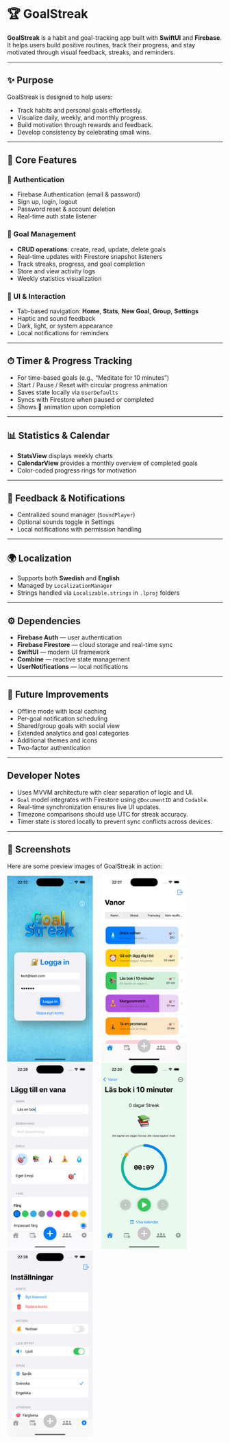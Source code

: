 
# 🏆 GoalStreak

**GoalStreak** is a habit and goal-tracking app built with **SwiftUI** and **Firebase**.
It helps users build positive routines, track their progress, and stay motivated through visual feedback, streaks, and reminders.

---

## ✨ Purpose

GoalStreak is designed to help users:
- Track habits and personal goals effortlessly.
- Visualize daily, weekly, and monthly progress.
- Build motivation through rewards and feedback.
- Develop consistency by celebrating small wins.

---

## 🔐 Core Features

### 🔸 Authentication
- Firebase Authentication (email & password)
- Sign up, login, logout
- Password reset & account deletion
- Real-time auth state listener

### 🔸 Goal Management
- **CRUD operations**: create, read, update, delete goals
- Real-time updates with Firestore snapshot listeners
- Track streaks, progress, and goal completion
- Store and view activity logs
- Weekly statistics visualization

### 🔸 UI & Interaction
- Tab-based navigation: **Home**, **Stats**, **New Goal**, **Group**, **Settings**
- Haptic and sound feedback
- Dark, light, or system appearance
- Local notifications for reminders

---

## ⏱ Timer & Progress Tracking
- For time-based goals (e.g., “Meditate for 10 minutes”)
- Start / Pause / Reset with circular progress animation
- Saves state locally via `UserDefaults`
- Syncs with Firestore when paused or completed
- Shows 🎉 animation upon completion

---

## 📊 Statistics & Calendar
- **StatsView** displays weekly charts
- **CalendarView** provides a monthly overview of completed goals
- Color-coded progress rings for motivation

---

## 🔔 Feedback & Notifications
- Centralized sound manager (`SoundPlayer`)
- Optional sounds toggle in Settings
- Local notifications with permission handling

---

## 🌍 Localization
- Supports both **Swedish** and **English**
- Managed by `LocalizationManager`
- Strings handled via `Localizable.strings` in `.lproj` folders

---

## ⚙️ Dependencies
- **Firebase Auth** — user authentication
- **Firebase Firestore** — cloud storage and real-time sync
- **SwiftUI** — modern UI framework
- **Combine** — reactive state management
- **UserNotifications** — local notifications

---

## 🚀 Future Improvements
- Offline mode with local caching
- Per-goal notification scheduling
- Shared/group goals with social view
- Extended analytics and goal categories
- Additional themes and icons
- Two-factor authentication

---

## Developer Notes
- Uses MVVM architecture with clear separation of logic and UI.
- `Goal` model integrates with Firestore using `@DocumentID` and `Codable`.
- Real-time synchronization ensures live UI updates.
- Timezone comparisons should use UTC for streak accuracy.
- Timer state is stored locally to prevent sync conflicts across devices.

---

## 📸 Screenshots

Here are some preview images of GoalStreak in action:

<p float="left">
  <img src="Screenshots/login.png" width="200" style="margin-right:16px;" />
  <img src="Screenshots/home.png" width="200" style="margin-right:16px;" />
  <img src="Screenshots/add-goal.png" width="200" style="margin-right:16px;" />
  <img src="Screenshots/streak.png" width="200" style="margin-right:16px;" />
  <img src="Screenshots/settings.png" width="200" />
</p>


